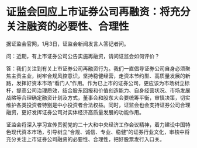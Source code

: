 # 证监会回应上市证券公司再融资：将充分关注融资的必要性、合理性

据证监会官网，1月3日，证监会新闻发言人答记者问。

问：近期，有上市证券公司公告实施再融资，请问证监会如何评价？

答：我们关注到有关上市证券公司再融资行为。我们一直倡导证券公司自身必须聚焦主责主业，树牢合规风控意识，坚持稳健经营，走资本节约型、高质量发展的新路，发挥好资本市场“看门人”作用。作为已上市的证券公司，更应该为市场树立标杆，提高公司治理质效，结合股东回报和价值创造能力、自身经营状况、市场发展战略等合理确定融资计划及方式，董事会和股东大会要统筹平衡，审慎决策，切实维护各类投资者特别是中小投资者合法权益。同时，证监会也会支持证券公司合理融资，更好发挥证券公司对实体经济高质量发展的功能作用。

证监会将深入学习宣传贯彻党的二十大和中央经济工作会议精神，着力建设中国特色现代资本市场，引导树立“合规、诚信、专业、稳健”的证券行业文化，审核中将充分关注上市证券公司融资的必要性、合理性，把好股票发行入口关。

